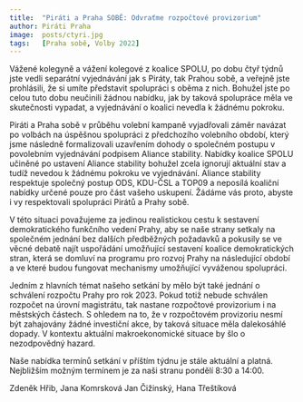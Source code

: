```yaml
---
title:  "Piráti a Praha SOBĚ: Odvraťme rozpočtové provizorium"
author: Piráti Praha
image:  posts/ctyri.jpg
tags:   [Praha sobě, Volby 2022]
---
```


Vážené kolegyně a vážení kolegové z koalice SPOLU, po dobu čtyř týdnů jste vedli separátní vyjednávání jak s Piráty, tak Prahou sobě, a veřejně jste prohlásili, že si umíte představit spolupráci s oběma z nich. Bohužel jste po celou tuto dobu neučinili žádnou nabídku, jak by taková spolupráce měla ve skutečnosti vypadat, a vyjednávání o koalici nevedla k žádnému pokroku. 

Piráti a Praha sobě v průběhu volební kampaně vyjadřovali záměr navázat po volbách na úspěšnou spolupráci z předchozího volebního období, který jsme následně formalizovali uzavřením dohody o společném postupu v povolebním vyjednávání podpisem Aliance stability. Nabídky koalice SPOLU učiněné po ustavení Aliance stability bohužel zcela ignorují aktuální stav a tudíž nevedou k žádnému pokroku ve vyjednávání. Aliance stability respektuje společný postup ODS, KDU-ČSL a TOP09 a neposílá koaliční nabídky určené pouze pro část vašeho uskupení. Žádáme vás proto, abyste i vy respektovali spolupráci Pirátů a Prahy sobě. 

V této situaci považujeme za jedinou realistickou cestu k sestavení demokratického funkčního vedení Prahy, aby se naše strany setkaly na společném jednání bez dalších předběžných požadavků a pokusily se ve věcné debatě najít uspořádání umožňující sestavení koalice demokratických stran, která se domluví na programu pro rozvoj Prahy na následující období a ve které budou fungovat mechanismy umožňující vyváženou spolupráci. 

Jedním z hlavních témat našeho setkání by mělo být také jednání o schválení rozpočtu Prahy pro rok 2023. Pokud totiž nebude schválen rozpočet na úrovní magistrátu, tak nastane rozpočtové provizorium i na městských částech. S ohledem na to, že v rozpočtovém provizoriu nesmí být zahajovány žádné investiční akce, by taková situace měla dalekosáhlé dopady. V kontextu aktuální makroekonomické situace by šlo o nezodpovědný hazard. 

Naše nabídka termínů setkání v příštím týdnu je stále aktuální a platná. Nejbližším možným termínem je za naši stranu pondělí 8:30 a 14:00.

Zdeněk Hřib, Jana Komrsková
Jan Čižinský, Hana Třeštíková
